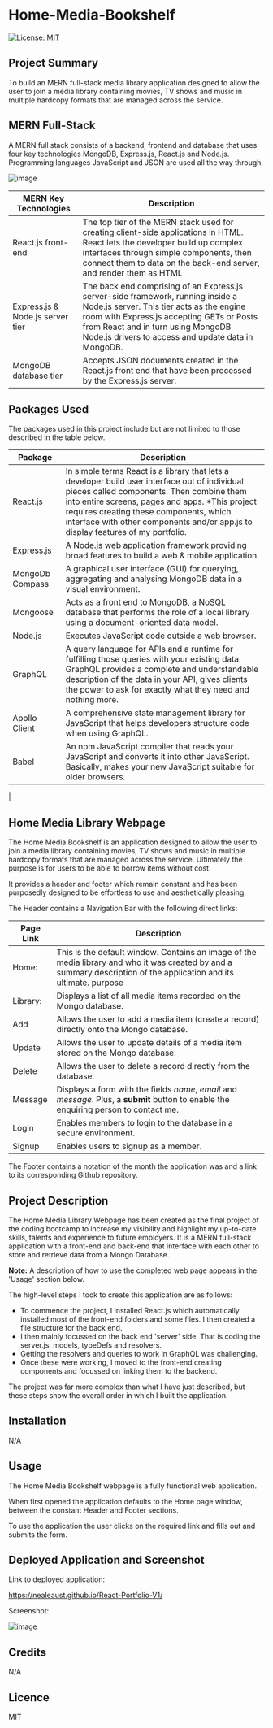 # Home-Media-Bookshelf

[![License: MIT](https://img.shields.io/badge/license-MIT-yellow.svg)](https://opensource.org/licenses/MIT)

## Project Summary

To build an MERN full-stack media library application designed to allow the user to join a media library containing movies, TV shows and music in multiple hardcopy formats that are managed across the service. 

## MERN Full-Stack

A MERN full stack consists of a backend, frontend and database that uses four key technologies MongoDB, Express.js, React.js and Node.js. Programming languages JavaScript and JSON are used all the way through.

![image](https://github.com/NealeAust/Home-Media-Bookshelf/assets/115671306/ccf6ade1-4ecc-4687-bd7a-6b466b71eec1)

 |        MERN Key Technologies           |                                      Description                                                                             |
| ------------------------------ | ---------------------------------------------------------------------------------------------------------------------------- |
|React.js front-end       |  The top tier of the MERN stack used for creating client-side applications in HTML. React lets the developer build up complex interfaces through simple components, then connect them to data on the back-end server, and render them as HTML                                |
Express.js & Node.js server tier | The back end comprising of an Express.js server-side framework, running inside a Node.js server. This tier acts as the engine room with Express.js accepting GETs or Posts from React and in turn using MongoDB Node.js drivers to access and update data in MongoDB. |         |
MongoDB database tier             | Accepts JSON documents created in the React.js front end that have been processed by the Express.js server.                                                                                |

## Packages Used

The packages used in this project include but are not limited to those described in the table below.

|          Package               |                                      Description                                                                             |
| ------------------------------ | ---------------------------------------------------------------------------------------------------------------------------- |
|React.js|In simple terms React is a library that lets a developer build user interface out of individual pieces called components. Then combine them into entire screens, pages and apps. *This project requires creating these components, which interface with other components and/or app.js to display features of my portfolio.
Express.js                     |A Node.js web application framework providing broad features to build a web & mobile application.                               |
|MongoDb Compass         | A graphical user interface (GUI) for querying, aggregating and analysing MongoDB data in a visual environment.
|Mongoose               | Acts as a front end to MongoDB, a NoSQL database that performs the role of a local library using a document-oriented data model.
|Node.js                        |Executes JavaScript code outside a web browser.
|GraphQL| A query language for APIs and a runtime for fulfilling those queries with your existing data. GraphQL provides a complete and understandable description of the data in your API, gives clients the power to ask for exactly what they need and nothing more.
Apollo Client| A comprehensive state management library for JavaScript that helps developers structure code when using GraphQL.
Babel                  |An npm JavaScript compiler that reads your JavaScript and converts it into other JavaScript. Basically, makes your new JavaScript suitable for older browsers.
|

## Home Media Library Webpage

The Home Media Bookshelf is an application designed to allow the user to join a media library containing movies, TV shows and music in multiple hardcopy formats that are managed across the service. Ultimately the purpose is for users to be able to borrow items without cost.

It provides a header and footer which remain constant and has been purposedly designed to be effortless to use and aesthetically pleasing. 

The Header contains a Navigation Bar with the following direct links:

 |         Page Link               |                                      Description                                                                             |
| ------------------------------ | ---------------------------------------------------------------------------------------------------------------------------- |
|Home:                      |This is the default window. Contains an image of the media library and who it was created by and a summary description of the application and its ultimate. purpose                                      |
Library:                    | Displays a list of all media items recorded on the Mongo database.
Add| Allows the user to add a media item (create a record) directly onto the Mongo database.
Update| Allows the user to update details of a media item stored on the Mongo database.
Delete| Allows the user to delete a record directly from the database.
Message      | Displays a form with the fields *name*, *email* and *message*. Plus, a **submit** button to enable the enquiring person to contact me.                                                                                   |
|Login   | Enables members to login to the database in a secure environment.
|Signup  |  Enables users to signup as a member. 

The Footer contains a notation of the month the application was and a link to its corresponding Github repository.

## Project Description

The Home Media Library Webpage has been created as the final project of the coding bootcamp to increase my visibility and highlight my up-to-date skills, talents and experience to future employers. It is a MERN full-stack application with a front-end and back-end that interface with each other to store and retrieve data from a Mongo Database.

**Note:** A description of how to use the completed web page appears in the 'Usage' section below.

The high-level steps I took to create this application are as follows:

- To commence the project, I installed React.js which automatically installed most of the front-end folders and some files. I then created a file structure for the back end.
- I then mainly focussed on the back end 'server' side. That is coding the server.js, models, typeDefs and resolvers.
- Getting the resolvers and queries to work in GraphQL was challenging.
- Once these were working, I moved to the front-end creating components and focussed on linking them to the backend.

The project was far more complex than what I have just described, but these steps show the overall order in which I built the application.  

## Installation

N/A

## Usage

The Home Media Bookshelf webpage is a fully functional web application. 

When first opened the application defaults to the Home page window, between the constant Header and Footer sections.

To use the application the user clicks on the required link and fills out and submits the form.

## Deployed Application and Screenshot

Link to deployed application:

https://nealeaust.github.io/React-Portfolio-V1/

Screenshot:

![image](https://github.com/NealeAust/Home-Media-Bookshelf/assets/115671306/0e2ab5fa-fc08-4aa4-8158-f99df474def4)

## Credits

N/A

## Licence

MIT